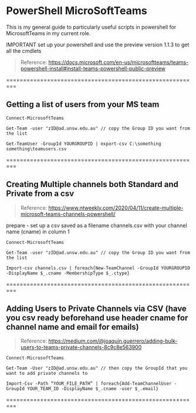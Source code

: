 # PowerShell MicroSoftTeams

This is my general guide to particularly useful scripts in powershell for MicrosoftTeams in my current role.

IMPORTANT set up your powershell and use the preview version 1.1.3 to get all the cmdlets

> Reference: https://docs.microsoft.com/en-us/microsoftteams/teams-powershell-install#install-teams-powershell-public-preview

=========================================================

## Getting a list of users from your MS team

	Connect-MicrosoftTeams

	Get-Team -user "zID@ad.unsw.edu.au" // copy the Group ID you want from the list

	Get-TeamUser -GroupId YOURGROUPID | export-csv C:\something something\teamusers.csv


=========================================================

## Creating Multiple channels both Standard and Private from a csv

> Reference: https://www.ntweekly.com/2020/04/11/create-multiple-microsoft-teams-channels-powershell/

prepare - set up a csv saved as a filename channels.csv with your channel name (cname) in column 1

	Connect-MicrosoftTeams
	
	Get-Team -user "zID@ad.unsw.edu.au" // copy the Group ID you want from the list

	Import-csv channels.csv | foreach{New-TeamChannel -GroupId YOURGROUPID -DisplayName $_.cname -MembershipType $_.ctype}


=========================================================

## Adding Users to Private Channels via CSV (have you csv ready beforehand use header cname for channel name and email for emails)

> Reference: https://medium.com/@joaquin.guerrero/adding-bulk-users-to-teams-private-channels-8c9c8e563900


	Connect-MicrosoftTeams

	Get-Team -User "zID@ad.unsw.edu.au" // then copy the GroupId that you want to add private channels to

	Import-Csv -Path “YOUR_FILE_PATH” | foreach{Add-TeamChannelUser -GroupId YOUR_TEAM_ID -DisplayName $_.cname -user $_.email}


=========================================================
